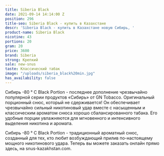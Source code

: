 ```yaml
---
title: Siberia Black
date: 2021-09-14 14:14:00 Z
position: 296
title-seo: Siberia Black - купить в Казахстане
descr: 'Siberia Black - купить в Казахстане новую Сибирь, '
product-name: Siberia Black
nicotine: 43
portions: 20
gram: 20
price: 3600
brand: Siberia
strong: Крепкий
sale: new-snus
taste: Классический табак
image: "/uploads/siberia_black%20min.jpg"
has_availability: false
---
```


Сибирь -80 ° C Black Portion - последнее дополнение  чрезвычайно популярной серии продуктов «Сибирь» от GN Tobacco. Оригинальный порционный снюс, который не сдерживается! Он обеспечивает чрезвычайно сильный никотиновый удар вместе с насыщенным и классическим ароматом снюса хорошо сбалансированного табака. Его удобные порции увлажняются для мгновенного и интенсивного выделения никотина и аромата.


Сибирь -80 ° C Black Portion - традиционный ароматный снюс, созданный для тех, кто любит возбуждающий прилив по-настоящему мощного никотинового удара. Теперь вы можете заказать онлайн прямо здесь, на snus-kazakhstan.com.